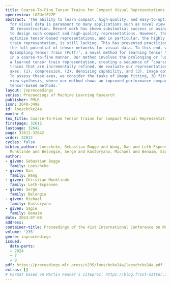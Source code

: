 ```yaml
---
title: Coarse-To-Fine Tensor Trains for Compact Visual Representations
openreview: lGZUvfP2ZF
abstract: 'The ability to learn compact, high-quality, and easy-to-optimize representations
  for visual data is paramount to many applications such as novel view synthesis and
  3D reconstruction. Recent work has shown substantial success in using tensor networks
  to design such compact and high-quality representations. However, the ability to
  optimize tensor-based representations, and in particular, the highly compact tensor
  train representation, is still lacking. This has prevented practitioners from deploying
  the full potential of tensor networks for visual data. To this end, we propose ’Prolongation
  Upsampling Tensor Train (PuTT)’, a novel method for learning tensor train representations
  in a coarse-to-fine manner. Our method involves the prolonging or ‘upsampling’ of
  a learned tensor train representation, creating a sequence of ’coarse-to-fine’ tensor
  trains that are incrementally refined. We evaluate our representation along three
  axes: (1). compression, (2). denoising capability, and (3). image completion capability.
  To assess these axes, we consider the tasks of image fitting, 3D fitting, and novel
  view synthesis, where our method shows an improved performance compared to state-of-the-art
  tensor-based methods.'
layout: inproceedings
series: Proceedings of Machine Learning Research
publisher: PMLR
issn: 2640-3498
id: loeschcke24a
month: 0
tex_title: Coarse-To-Fine Tensor Trains for Compact Visual Representations
firstpage: 32612
lastpage: 32642
page: 32612-32642
order: 32612
cycles: false
bibtex_author: Loeschcke, Sebastian Bugge and Wang, Dan and Leth-Espensen, Christian
  Munklinde and Belongie, Serge and Kastoryano, Michael and Benaim, Sagie
author:
- given: Sebastian Bugge
  family: Loeschcke
- given: Dan
  family: Wang
- given: Christian Munklinde
  family: Leth-Espensen
- given: Serge
  family: Belongie
- given: Michael
  family: Kastoryano
- given: Sagie
  family: Benaim
date: 2024-07-08
address:
container-title: Proceedings of the 41st International Conference on Machine Learning
volume: '235'
genre: inproceedings
issued:
  date-parts:
  - 2024
  - 7
  - 8
pdf: https://proceedings.mlr.press/v235/loeschcke24a/loeschcke24a.pdf
extras: []
# Format based on Martin Fenner's citeproc: https://blog.front-matter.io/posts/citeproc-yaml-for-bibliographies/
---
```

